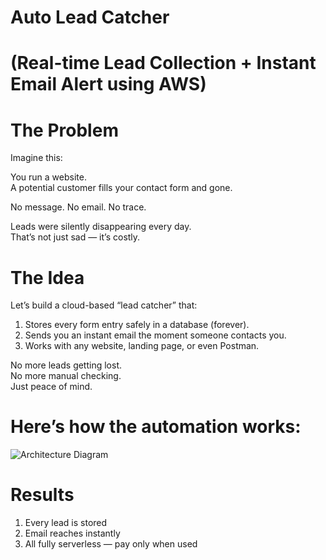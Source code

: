 # Auto Lead Catcher 
# (Real-time Lead Collection + Instant Email Alert using AWS)

# The Problem

Imagine this:

You run a website.  
A potential customer fills your contact form and gone.

No message. No email. No trace.

Leads were silently disappearing every day.  
That’s not just sad — it’s costly.

# The Idea

Let’s build a cloud-based “lead catcher” that:
1. Stores every form entry safely in a database (forever).
2. Sends you an instant email the moment someone contacts you.
3. Works with any website, landing page, or even Postman.

No more leads getting lost.  
No more manual checking.  
Just peace of mind.

# Here’s how the automation works:

![Architecture Diagram](image/lead-capture-automation-architecture.png)

# Results
1. Every lead is stored
2. Email reaches instantly
3. All fully serverless — pay only when used



